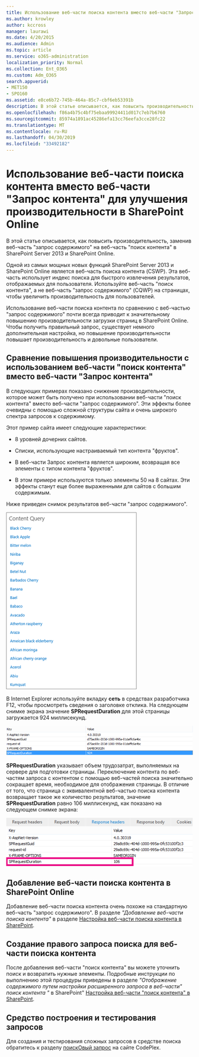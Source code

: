 ```yaml
---
title: Использование веб-части поиска контента вместо веб-части "Запрос контента" для улучшения производительности в SharePoint Online
ms.author: krowley
author: kccross
manager: laurawi
ms.date: 4/20/2015
ms.audience: Admin
ms.topic: article
ms.service: o365-administration
localization_priority: Normal
ms.collection: Ent_O365
ms.custom: Adm_O365
search.appverid:
- MET150
- SPO160
ms.assetid: e8ce6b72-745b-464a-85c7-cbf6eb53391b
description: В этой статье описывается, как повысить производительность, заменив веб-часть "запрос содержимого" на веб-часть "поиск контента" в SharePoint Server 2013 и SharePoint Online.
ms.openlocfilehash: f86a4b75c4bf75ebaa99924411d017c7eb7b6760
ms.sourcegitcommit: 85974a1891ac45286efa13cc76eefa3cce28fc22
ms.translationtype: MT
ms.contentlocale: ru-RU
ms.lasthandoff: 04/30/2019
ms.locfileid: "33492182"
---
```

# <a name="using-content-search-web-part-instead-of-content-query-web-part-to-improve-performance-in-sharepoint-online"></a>Использование веб-части поиска контента вместо веб-части "Запрос контента" для улучшения производительности в SharePoint Online

В этой статье описывается, как повысить производительность, заменив веб-часть "запрос содержимого" на веб-часть "поиск контента" в SharePoint Server 2013 и SharePoint Online.
  
Одной из самых мощных новых функций SharePoint Server 2013 и SharePoint Online является веб-часть поиска контента (CSWP). Эта веб-часть использует индекс поиска для быстрого извлечения результатов, отображаемых для пользователя. Используйте веб-часть "поиск контента", а не веб-часть "запрос содержимого" (CQWP) на страницах, чтобы увеличить производительность для пользователей.
  
Использование веб-части поиска контента по сравнению с веб-частью "запрос содержимого" почти всегда приводит к значительному повышению производительности загрузки страниц в SharePoint Online. Чтобы получить правильный запрос, существует немного дополнительная настройка, но повышение производительности повышает производительность и довольные пользователи.
  
## <a name="comparing-the-performance-gain-you-get-from-using-content-search-web-part-instead-of-content-query-web-part"></a>Сравнение повышения производительности с использованием веб-части "поиск контента" вместо веб-части "Запрос контента"

В следующих примерах показано снижение производительности, которое может быть получено при использовании веб-части "поиск контента" вместо веб-части "запрос содержимого". Эти эффекты более очевидны с помощью сложной структуры сайта и очень широкого спектра запросов к содержимому.
  
Этот пример сайта имеет следующие характеристики:
  
- 8 уровней дочерних сайтов.
    
- Списки, использующие настраиваемый тип контента "фруктов".
    
- В веб-части Запрос контента является широким, возвращая все элементы с типом контента "фруктов".
    
- В этом примере используются только элементы 50 на 8 сайтах. Эти эффекты станут еще более выраженными для сайтов с большим содержимым.
    
Ниже приведен снимок результатов веб-части "запрос содержимого".
  
![Рисунок: запрос контента для веб-части](media/b3d41f20-dfe5-46ed-9c0a-31057e82de33.png)
  
В Internet Explorer используйте вкладку **сеть** в средствах разработчика F12, чтобы просмотреть сведения о заголовке отклика. На следующем снимке экрана значение **SPRequestDuration** для этой страницы загружается 924 миллисекунд. 
  
![Снимок экрана со значением длительности запроса (924)](media/343571f2-a249-4de2-bc11-2cee93498aea.png)
  
 **SPRequestDuration** указывает объем трудозатрат, выполняемых на сервере для подготовки страницы. Переключение контента по веб-частям запроса с контентом с помощью веб-частей поиска значительно сокращает время, необходимое для отображения страницы. В отличие от того, что страница с эквивалентной веб-частью поиска контента возвращает такое же количество результатов, значение **SPRequestDuration** равно 106 миллисекунд, как показано на следующем снимке экрана: 
  
![Снимок экрана со значением длительности запроса (106)](media/b46387ac-660d-4e5e-a11c-cc430e912962.png)
  
## <a name="adding-a-content-search-web-part-in-sharepoint-online"></a>Добавление веб-части поиска контента в SharePoint Online

Добавление веб-части поиска контента очень похоже на стандартную веб-часть "запрос содержимого". В разделе *"Добавление веб-части поиска контента"* в разделе [Настройка веб-части поиска контента в SharePoint](https://support.office.com/article/Configure-a-Content-Search-Web-Part-in-SharePoint-0dc16de1-dbe4-462b-babb-bf8338c36c9a).
  
## <a name="creating-the-right-search-query-for-your-content-search-web-part"></a>Создание правого запроса поиска для веб-части поиска контента

После добавления веб-части "поиск контента" вы можете уточнить поиск и возвратить нужные элементы. Подробные инструкции по выполнению этой процедуры приведены в разделе *"Отображение содержимого путем настройки расширенного запроса в веб-части" поиск контента "* в SharePoint" [Настройка веб-части "поиск контента" в SharePoint](https://support.office.com/article/Configure-a-Content-Search-Web-Part-in-SharePoint-0dc16de1-dbe4-462b-babb-bf8338c36c9a).
  
## <a name="query-building-and-testing-tool"></a>Средство построения и тестирования запросов

Для создания и тестирования сложных запросов в средстве поиска обратитесь к разделу [поискОвый запрос](https://sp2013searchtool.codeplex.com/) на сайте CodePlex. 
  

